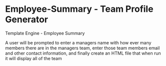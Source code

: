 # Employee-Summary - Team Profile Generator

Template Engine - Employee Summary

A user will be prompted to enter a managers name with how ever many members there are in the managers team, enter those team members email and other contact information, and finally create an HTML file that when run it will display all of the team
